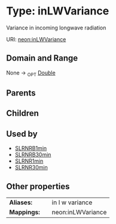 
# Type: inLWVariance


Variance in incoming longwave radiation

URI: [neon:inLWVariance](https://data.neonscience.org/inLWVariance)


## Domain and Range

None ->  <sub>OPT</sub> [Double](types/Double.md)

## Parents


## Children


## Used by

 * [SLRNRB1min](SLRNRB1min.md)
 * [SLRNRB30min](SLRNRB30min.md)
 * [SLRNR1min](SLRNR1min.md)
 * [SLRNR30min](SLRNR30min.md)

## Other properties

|  |  |  |
| --- | --- | --- |
| **Aliases:** | | in l w variance |
| **Mappings:** | | neon:inLWVariance |

